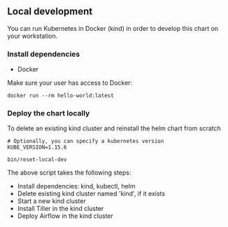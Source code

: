## Local development

You can run Kubernetes in Docker (kind) in order to develop this chart on your workstation.

### Install dependencies

- Docker

Make sure your user has access to Docker:
```
docker run --rm hello-world:latest
```

### Deploy the chart locally

To delete an existing kind cluster and reinstall the helm chart from scratch

```
# Optionally, you can specify a kubernetes version
KUBE_VERSION=1.15.6

bin/reset-local-dev
```

The above script takes the following steps:
- Install dependencies: kind, kubectl, helm
- Delete existing kind cluster named 'kind', if it exists
- Start a new kind cluster
- Install Tiller in the kind cluster
- Deploy Airflow in the kind cluster
